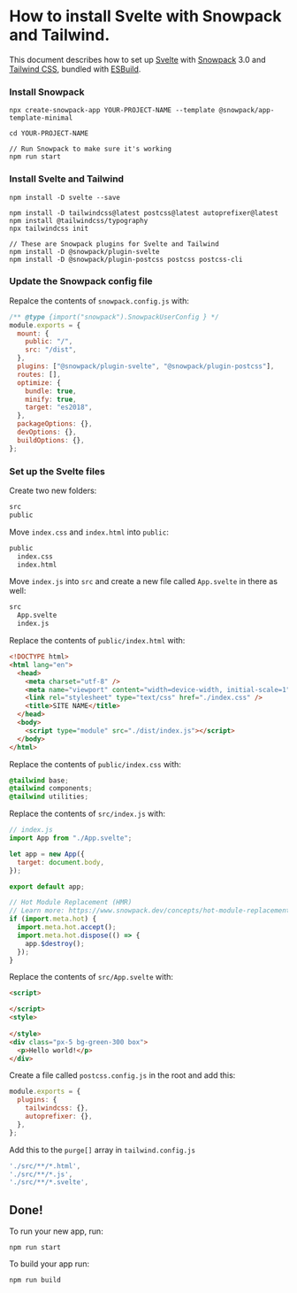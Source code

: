 # How to install Svelte with Snowpack and Tailwind.

This document describes how to set up [Svelte](https://svelte.dev) with [Snowpack](https://www.snowpack.dev) 3.0 and [Tailwind CSS](https://tailwindcss.com), bundled with [ESBuild](https://esbuild.github.io).

### Install Snowpack

```shell
npx create-snowpack-app YOUR-PROJECT-NAME --template @snowpack/app-template-minimal

cd YOUR-PROJECT-NAME

// Run Snowpack to make sure it's working
npm run start
```

### Install Svelte and Tailwind

```shell
npm install -D svelte --save

npm install -D tailwindcss@latest postcss@latest autoprefixer@latest
npm install @tailwindcss/typography
npx tailwindcss init

// These are Snowpack plugins for Svelte and Tailwind
npm install -D @snowpack/plugin-svelte
npm install -D @snowpack/plugin-postcss postcss postcss-cli
```

### Update the Snowpack config file

Repalce the contents of `snowpack.config.js` with:

```js
/** @type {import("snowpack").SnowpackUserConfig } */
module.exports = {
  mount: {
    public: "/",
    src: "/dist",
  },
  plugins: ["@snowpack/plugin-svelte", "@snowpack/plugin-postcss"],
  routes: [],
  optimize: {
    bundle: true,
    minify: true,
    target: "es2018",
  },
  packageOptions: {},
  devOptions: {},
  buildOptions: {},
};
```

### Set up the Svelte files

Create two new folders:

```html
src
public
```

Move `index.css` and `index.html` into `public`:

```html
public
  index.css 
  index.html
```

Move `index.js` into `src` and create a new file called `App.svelte` in there as well:

```html
src
  App.svelte 
  index.js
```

Replace the contents of `public/index.html` with:

```html
<!DOCTYPE html>
<html lang="en">
  <head>
    <meta charset="utf-8" />
    <meta name="viewport" content="width=device-width, initial-scale=1" />
    <link rel="stylesheet" type="text/css" href="./index.css" />
    <title>SITE NAME</title>
  </head>
  <body>
    <script type="module" src="./dist/index.js"></script>
  </body>
</html>
```

Replace the contents of `public/index.css` with:

```css
@tailwind base;
@tailwind components;
@tailwind utilities;
```

Replace the contents of `src/index.js` with:

```js
// index.js
import App from "./App.svelte";

let app = new App({
  target: document.body,
});

export default app;

// Hot Module Replacement (HMR)
// Learn more: https://www.snowpack.dev/concepts/hot-module-replacement
if (import.meta.hot) {
  import.meta.hot.accept();
  import.meta.hot.dispose(() => {
    app.$destroy();
  });
}
```

Replace the contents of `src/App.svelte` with:

```html
<script>

</script>
<style>
  
</style>
<div class="px-5 bg-green-300 box">
  <p>Hello world!</p>
</div>
```

Create a file called `postcss.config.js` in the root and add this:

```js
module.exports = {
  plugins: {
    tailwindcss: {},
    autoprefixer: {},
  },
};
```

Add this to the `purge[]` array in `tailwind.config.js`

```js
'./src/**/*.html',
'./src/**/*.js',
'./src/**/*.svelte',
```

## Done!

To run your new app, run:

```shell
npm run start
```

To build your app run:

```shell
npm run build
```

